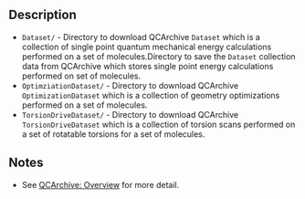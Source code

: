 ## Description

- `Dataset/` - Directory to download QCArchive `Dataset` which is a collection of single point quantum mechanical energy calculations performed on a set of molecules.Directory to save the `Dataset` collection data from QCArchive which stores single point energy calculations performed on set of molecules.
- `OptimziationDataset/` - Directory to download QCArchive `OptimizationDataset` which is a collection of geometry optimizations performed on a set of molecules.
- `TorsionDriveDataset/` - Directory to download QCArchive `TorsionDriveDataset` which is a collection of torsion scans performed on a set of rotatable torsions for a set of molecules.

## Notes
- See [QCArchive: Overview](https://docs.qcarchive.molssi.org/projects/QCPortal/en/stable/collections.html) for more detail.